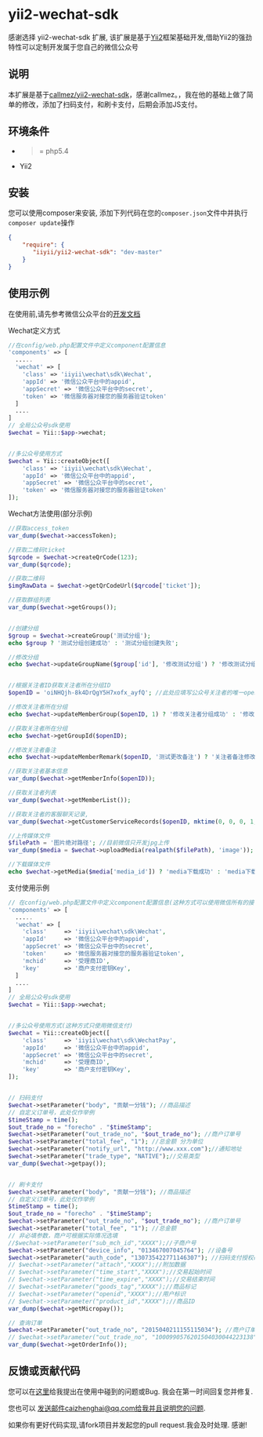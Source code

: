 yii2-wechat-sdk
===============

感谢选择 yii2-wechat-sdk 扩展, 该扩展是基于[Yii2](https://github.com/yiisoft/yii2)框架基础开发,借助Yii2的强劲特性可以定制开发属于您自己的微信公众号

说明
------------
本扩展是基于[callmez/yii2-wechat-sdk](https://github.com/callmez/yii2-wechat-sdk)，感谢callmez。，我在他的基础上做了简单的修改，添加了扫码支付，和刷卡支付，后期会添加JS支付。


环境条件
------------
- >= php5.4
- Yii2

安装
------------

您可以使用composer来安装, 添加下列代码在您的``composer.json``文件中并执行``composer update``操作

```json
{
    "require": {
       "iiyii/yii2-wechat-sdk": "dev-master"
    }
}
```

使用示例
------------
在使用前,请先参考微信公众平台的[开发文档](http://mp.weixin.qq.com/wiki/index.php?title=%E9%A6%96%E9%A1%B5)

Wechat定义方式
```php
//在config/web.php配置文件中定义component配置信息
'components' => [
  .....
  'wechat' => [
    'class' => 'iiyii\wechat\sdk\Wechat',
    'appId' => '微信公众平台中的appid',
    'appSecret' => '微信公众平台中的secret',
    'token' => '微信服务器对接您的服务器验证token'
  ]
  ....
]
// 全局公众号sdk使用
$wechat = Yii::$app->wechat; 


//多公众号使用方式
$wechat = Yii::createObject([
    'class' => 'iiyii\wechat\sdk\Wechat',
    'appId' => '微信公众平台中的appid',
    'appSecret' => '微信公众平台中的secret',
    'token' => '微信服务器对接您的服务器验证token'
]);
```

Wechat方法使用(部分示例)
```php
//获取access_token
var_dump($wechat->accessToken);

//获取二维码ticket
$qrcode = $wechat->createQrCode(123);
var_dump($qrcode);

//获取二维码
$imgRawData = $wechat->getQrCodeUrl($qrcode['ticket']);

//获取群组列表
var_dump($wechat->getGroups());


//创建分组
$group = $wechat->createGroup('测试分组');
echo $group ? '测试分组创建成功' : '测试分组创建失败';

//修改分组
echo $wechat->updateGroupName($group['id'], '修改测试分组') ? '修改测试分组成功' : '测试分组创建失败';


//根据关注者ID获取关注者所在分组ID
$openID = 'oiNHQjh-8k4DrQgY5H7xofx_ayfQ'; //此处应填写公众号关注者的唯一openId

//修改关注者所在分组
echo $wechat->updateMemberGroup($openID, 1) ? '修改关注者分组成功' : '修改关注者分组失败';

//获取关注者所在分组
echo $wechat->getGroupId($openID);

//修改关注者备注
echo $wechat->updateMemberRemark($openID, '测试更改备注') ? '关注者备注修改成功' : '关注者备注修改失败';

//获取关注者基本信息
var_dump($wechat->getMemberInfo($openID));

//获取关注者列表
var_dump($wechat->getMemberList());

//获取关注者的客服聊天记录, 
var_dump($wechat->getCustomerServiceRecords($openID, mktime(0, 0, 0, 1, 1, date('Y')), time())); //获取今年的聊天数据(可能获取不到数据)

//上传媒体文件
$filePath = '图片绝对路径'; //目前微信只开发jpg上传
var_dump($media = $wechat->uploadMedia(realpath($filePath), 'image'));

//下载媒体文件
echo $wechat->getMedia($media['media_id']) ? 'media下载成功' : 'media下载失败';

```

支付使用示例
```php
// 在config/web.php配置文件中定义component配置信息(这种方式可以使用微信所有的接口)
'components' => [
  .....
  'wechat' => [
    'class'     => 'iiyii\wechat\sdk\Wechat',
    'appId'     => '微信公众平台中的appid',
    'appSecret' => '微信公众平台中的secret',
    'token'     => '微信服务器对接您的服务器验证token',
    'mchid'     => '受理商ID',
    'key'       => '商户支付密钥Key',
  ]
  ....
]
// 全局公众号sdk使用
$wechat = Yii::$app->wechat; 


//多公众号使用方式(这种方式只使用微信支付)
$wechat = Yii::createObject([
    'class'     => 'iiyii\wechat\sdk\WechatPay',
    'appId'     => '微信公众平台中的appid',
    'appSecret' => '微信公众平台中的secret',
    'mchid'     => '受理商ID',
    'key'       => '商户支付密钥Key',
]);


// 扫码支付
$wechat->setParameter("body", "贡献一分钱"); //商品描述
// 自定义订单号，此处仅作举例
$timeStamp = time();
$out_trade_no = "forecho" . "$timeStamp";
$wechat->setParameter("out_trade_no", "$out_trade_no"); //商户订单号
$wechat->setParameter("total_fee", "1"); //总金额 分为单位
$wechat->setParameter("notify_url", "http://www.xxx.com");//通知地址
$wechat->setParameter("trade_type", "NATIVE");//交易类型
var_dump($wechat->getpay());


// 刷卡支付
$wechat->setParameter("body", "贡献一分钱"); //商品描述
// 自定义订单号，此处仅作举例
$timeStamp = time();
$out_trade_no = "forecho" . "$timeStamp";
$wechat->setParameter("out_trade_no", "$out_trade_no"); //商户订单号
$wechat->setParameter("total_fee", "1"); //总金额
// 非必填参数，商户可根据实际情况选填
//$wechat->setParameter("sub_mch_id","XXXX");//子商户号
$wechat->setParameter("device_info", "013467007045764"); //设备号
$wechat->setParameter("auth_code", "130735422771146307"); //扫码支付授权码，设备读取用户微信中的条码或者二维码信息
// $wechat->setParameter("attach","XXXX");//附加数据
// $wechat->setParameter("time_start","XXXX");//交易起始时间
// $wechat->setParameter("time_expire","XXXX");//交易结束时间
// $wechat->setParameter("goods_tag","XXXX");//商品标记
// $wechat->setParameter("openid","XXXX");//用户标识
// $wechat->setParameter("product_id","XXXX");//商品ID
var_dump($wechat->getMicropay());

// 查询订单
$wechat->setParameter("out_trade_no", "2015040211155115034"); //商户订单号
// $wechat->setParameter("out_trade_no", "1000990576201504030044223138"); //商户订单号
var_dump($wechat->getOrderInfo());
```


反馈或贡献代码
------------
您可以在[这里](https://github.com/iiyii/yii2-wechat-sdk/issues)给我提出在使用中碰到的问题或Bug.
我会在第一时间回复您并修复.

您也可以 发送邮件caizhenghai@qq.com给我并且说明您的问题.

如果你有更好代码实现,请fork项目并发起您的pull request.我会及时处理. 感谢!

